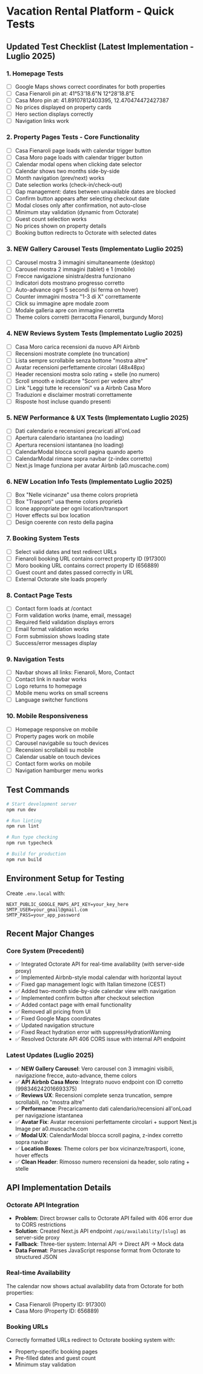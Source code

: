 # Vacation Rental Platform - Quick Tests

## Updated Test Checklist (Latest Implementation - Luglio 2025)

### 1. Homepage Tests
- [ ] Google Maps shows correct coordinates for both properties
- [ ] Casa Fienaroli pin at: 41°53'18.6"N 12°28'18.8"E  
- [ ] Casa Moro pin at: 41.89107812403395, 12.470474472427387
- [ ] No prices displayed on property cards
- [ ] Hero section displays correctly
- [ ] Navigation links work

### 2. Property Pages Tests - Core Functionality
- [ ] Casa Fienaroli page loads with calendar trigger button
- [ ] Casa Moro page loads with calendar trigger button
- [ ] Calendar modal opens when clicking date selector
- [ ] Calendar shows two months side-by-side
- [ ] Month navigation (prev/next) works
- [ ] Date selection works (check-in/check-out)
- [ ] Gap management: dates between unavailable dates are blocked
- [ ] Confirm button appears after selecting checkout date
- [ ] Modal closes only after confirmation, not auto-close
- [ ] Minimum stay validation (dynamic from Octorate)
- [ ] Guest count selection works
- [ ] No prices shown on property details
- [ ] Booking button redirects to Octorate with selected dates

### 3. NEW Gallery Carousel Tests (Implementato Luglio 2025)
- [ ] Carousel mostra 3 immagini simultaneamente (desktop)
- [ ] Carousel mostra 2 immagini (tablet) e 1 (mobile)
- [ ] Frecce navigazione sinistra/destra funzionano
- [ ] Indicatori dots mostrano progresso corretto
- [ ] Auto-advance ogni 5 secondi (si ferma on hover)
- [ ] Counter immagini mostra "1-3 di X" correttamente
- [ ] Click su immagine apre modale zoom
- [ ] Modale galleria apre con immagine corretta
- [ ] Theme colors corretti (terracotta Fienaroli, burgundy Moro)

### 4. NEW Reviews System Tests (Implementato Luglio 2025)
- [ ] Casa Moro carica recensioni da nuovo API Airbnb
- [ ] Recensioni mostrate complete (no truncation)
- [ ] Lista sempre scrollabile senza bottone "mostra altre"
- [ ] Avatar recensioni perfettamente circolari (48x48px)
- [ ] Header recensioni mostra solo rating + stelle (no numero)
- [ ] Scroll smooth e indicatore "Scorri per vedere altre"
- [ ] Link "Leggi tutte le recensioni" va a Airbnb Casa Moro
- [ ] Traduzioni e disclaimer mostrati correttamente
- [ ] Risposte host incluse quando presenti

### 5. NEW Performance & UX Tests (Implementato Luglio 2025)
- [ ] Dati calendario e recensioni precaricati all'onLoad
- [ ] Apertura calendario istantanea (no loading)
- [ ] Apertura recensioni istantanea (no loading)
- [ ] CalendarModal blocca scroll pagina quando aperto
- [ ] CalendarModal rimane sopra navbar (z-index corretto)
- [ ] Next.js Image funziona per avatar Airbnb (a0.muscache.com)

### 6. NEW Location Info Tests (Implementato Luglio 2025)
- [ ] Box "Nelle vicinanze" usa theme colors proprietà
- [ ] Box "Trasporti" usa theme colors proprietà
- [ ] Icone appropriate per ogni location/transport
- [ ] Hover effects sui box location
- [ ] Design coerente con resto della pagina

### 7. Booking System Tests
- [ ] Select valid dates and test redirect URLs
- [ ] Fienaroli booking URL contains correct property ID (917300)
- [ ] Moro booking URL contains correct property ID (656889)
- [ ] Guest count and dates passed correctly in URL
- [ ] External Octorate site loads properly

### 8. Contact Page Tests
- [ ] Contact form loads at /contact
- [ ] Form validation works (name, email, message)
- [ ] Required field validation displays errors
- [ ] Email format validation works
- [ ] Form submission shows loading state
- [ ] Success/error messages display

### 9. Navigation Tests
- [ ] Navbar shows all links: Fienaroli, Moro, Contact
- [ ] Contact link in navbar works
- [ ] Logo returns to homepage
- [ ] Mobile menu works on small screens
- [ ] Language switcher functions

### 10. Mobile Responsiveness
- [ ] Homepage responsive on mobile
- [ ] Property pages work on mobile
- [ ] Carousel navigabile su touch devices
- [ ] Recensioni scrollabili su mobile
- [ ] Calendar usable on touch devices
- [ ] Contact form works on mobile
- [ ] Navigation hamburger menu works

## Test Commands
```bash
# Start development server
npm run dev

# Run linting
npm run lint

# Run type checking  
npm run typecheck

# Build for production
npm run build
```

## Environment Setup for Testing
Create `.env.local` with:
```
NEXT_PUBLIC_GOOGLE_MAPS_API_KEY=your_key_here
SMTP_USER=your_gmail@gmail.com
SMTP_PASS=your_app_password
```

## Recent Major Changes

### Core System (Precedenti)
- ✅ Integrated Octorate API for real-time availability (with server-side proxy)
- ✅ Implemented Airbnb-style modal calendar with horizontal layout
- ✅ Fixed gap management logic with Italian timezone (CEST)
- ✅ Added two-month side-by-side calendar view with navigation
- ✅ Implemented confirm button after checkout selection
- ✅ Added contact page with email functionality
- ✅ Removed all pricing from UI
- ✅ Fixed Google Maps coordinates
- ✅ Updated navigation structure
- ✅ Fixed React hydration error with suppressHydrationWarning
- ✅ Resolved Octorate API 406 CORS issue with internal API endpoint

### Latest Updates (Luglio 2025)
- ✅ **NEW Gallery Carousel**: Vero carousel con 3 immagini visibili, navigazione frecce, auto-advance, theme colors
- ✅ **API Airbnb Casa Moro**: Integrato nuovo endpoint con ID corretto (998346242016693375)
- ✅ **Reviews UX**: Recensioni complete senza truncation, sempre scrollabili, no "mostra altre"
- ✅ **Performance**: Precaricamento dati calendario/recensioni all'onLoad per navigazione istantanea
- ✅ **Avatar Fix**: Avatar recensioni perfettamente circolari + support Next.js Image per a0.muscache.com
- ✅ **Modal UX**: CalendarModal blocca scroll pagina, z-index corretto sopra navbar
- ✅ **Location Boxes**: Theme colors per box vicinanze/trasporti, icone, hover effects
- ✅ **Clean Header**: Rimosso numero recensioni da header, solo rating + stelle

## API Implementation Details

### Octorate API Integration
- **Problem**: Direct browser calls to Octorate API failed with 406 error due to CORS restrictions
- **Solution**: Created Next.js API endpoint `/api/availability/[slug]` as server-side proxy
- **Fallback**: Three-tier system: Internal API → Direct API → Mock data
- **Data Format**: Parses JavaScript response format from Octorate to structured JSON

### Real-time Availability
The calendar now shows actual availability data from Octorate for both properties:
- Casa Fienaroli (Property ID: 917300)  
- Casa Moro (Property ID: 656889)

### Booking URLs
Correctly formatted URLs redirect to Octorate booking system with:
- Property-specific booking pages
- Pre-filled dates and guest count
- Minimum stay validation